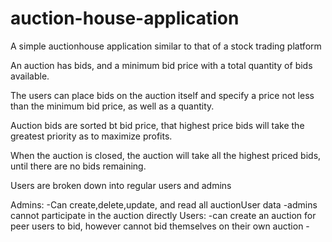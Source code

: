 # auction-house-application
A simple auctionhouse application similar to that of a stock trading platform


An auction has bids, and a minimum bid price with a total quantity
of bids available.

The users can place bids on the auction itself and specify a price not less 
than the minimum bid price, as well as a quantity. 

Auction bids are sorted bt bid price, that highest price bids will take
the greatest priority as to maximize profits. 

When the auction is closed, the auction will take all the highest priced 
bids, until there are no bids remaining. 


Users are broken down into regular users and admins

Admins:
    -Can create,delete,update, and read all auctionUser data
    -admins cannot participate in the auction directly
Users:
    -can create an auction for peer users to bid, however 
    cannot bid themselves on their own auction 
    -
